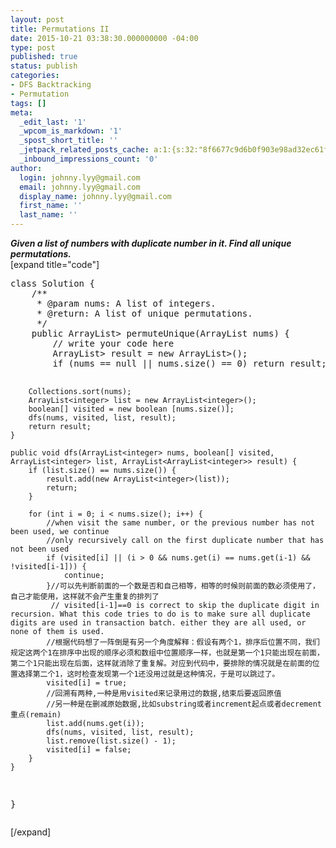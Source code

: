 ```yaml
---
layout: post
title: Permutations II
date: 2015-10-21 03:38:30.000000000 -04:00
type: post
published: true
status: publish
categories:
- DFS Backtracking
- Permutation
tags: []
meta:
  _edit_last: '1'
  _wpcom_is_markdown: '1'
  _spost_short_title: ''
  _jetpack_related_posts_cache: a:1:{s:32:"8f6677c9d6b0f903e98ad32ec61f8deb";a:2:{s:7:"expires";i:1466282048;s:7:"payload";a:3:{i:0;a:1:{s:2:"id";i:323;}i:1;a:1:{s:2:"id";i:319;}i:2;a:1:{s:2:"id";i:1208;}}}}
  _inbound_impressions_count: '0'
author:
  login: johnny.lyy@gmail.com
  email: johnny.lyy@gmail.com
  display_name: johnny.lyy@gmail.com
  first_name: ''
  last_name: ''
---
```

<p><strong><em>Given a list of numbers with duplicate number in it. Find all unique permutations.</em></strong><br />
[expand title="code"]</p>
<pre>
class Solution {
    /**
     * @param nums: A list of integers.
     * @return: A list of unique permutations.
     */
    public ArrayList<ArrayList<integer>> permuteUnique(ArrayList<integer> nums) {
        // write your code here
        ArrayList<ArrayList<integer>> result = new ArrayList<ArrayList<integer>>();
        if (nums == null || nums.size() == 0) return result;
        
        Collections.sort(nums);
        ArrayList<integer> list = new ArrayList<integer>();
        boolean[] visited = new boolean [nums.size()];
        dfs(nums, visited, list, result);
        return result;
    }
    
    public void dfs(ArrayList<integer> nums, boolean[] visited, ArrayList<integer> list, ArrayList<ArrayList<integer>> result) {
        if (list.size() == nums.size()) {
            result.add(new ArrayList<integer>(list));
            return;
        }
        
        for (int i = 0; i < nums.size(); i++) {
            //when visit the same number, or the previous number has not been used, we continue
            //only recursively call on the first duplicate number that has not been used
            if (visited[i] || (i > 0 && nums.get(i) == nums.get(i-1) && !visited[i-1])) {
                continue;
            }//可以先判断前面的一个数是否和自己相等，相等的时候则前面的数必须使用了，自己才能使用，这样就不会产生重复的排列了
             // visited[i-1]==0 is correct to skip the duplicate digit in recursion. What this code tries to do is to make sure all duplicate digits are used in transaction batch. either they are all used, or none of them is used.﻿
            //根据代码想了一阵倒是有另一个角度解释：假设有两个1，排序后位置不同，我们规定这两个1在排序中出现的顺序必须和数组中位置顺序一样，也就是第一个1只能出现在前面，第二个1只能出现在后面，这样就消除了重复解。对应到代码中，要排除的情况就是在前面的位置选择第二个1，这时检查发现第一个1还没用过就是这种情况，于是可以跳过了。
            visited[i] = true;
            //回溯有两种,一种是用visited来记录用过的数据,结束后要返回原值
            //另一种是在删减原始数据,比如substring或者increment起点或者decrement重点(remain)
            list.add(nums.get(i));
            dfs(nums, visited, list, result);
            list.remove(list.size() - 1);
            visited[i] = false;
        }
    }
}
</integer></integer></integer></integer></integer></integer></integer></integer></integer></integer></pre>
<p>[/expand]</p>
